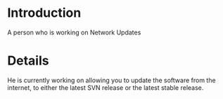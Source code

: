 # Introduction #
A person who is working on Network Updates


# Details #

He is currently working on allowing you to update the software from the internet, to either the latest SVN release or the latest stable release.